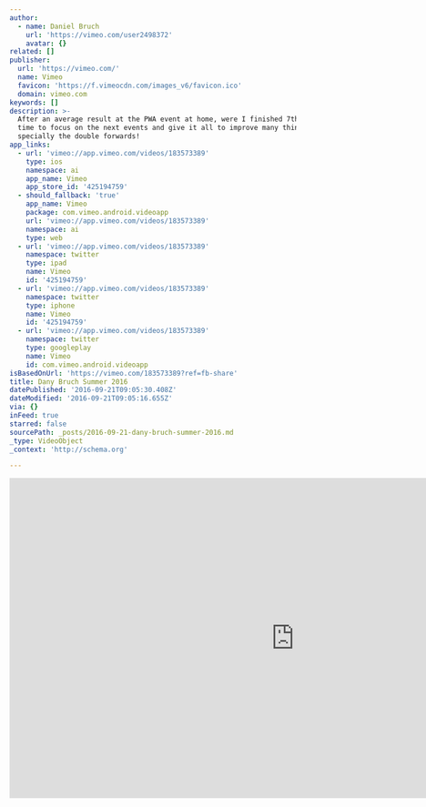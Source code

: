 ```yaml
---
author:
  - name: Daniel Bruch
    url: 'https://vimeo.com/user2498372'
    avatar: {}
related: []
publisher:
  url: 'https://vimeo.com/'
  name: Vimeo
  favicon: 'https://f.vimeocdn.com/images_v6/favicon.ico'
  domain: vimeo.com
keywords: []
description: >-
  After an average result at the PWA event at home, were I finished 7th, it was
  time to focus on the next events and give it all to improve many things,
  specially the double forwards!
app_links:
  - url: 'vimeo://app.vimeo.com/videos/183573389'
    type: ios
    namespace: ai
    app_name: Vimeo
    app_store_id: '425194759'
  - should_fallback: 'true'
    app_name: Vimeo
    package: com.vimeo.android.videoapp
    url: 'vimeo://app.vimeo.com/videos/183573389'
    namespace: ai
    type: web
  - url: 'vimeo://app.vimeo.com/videos/183573389'
    namespace: twitter
    type: ipad
    name: Vimeo
    id: '425194759'
  - url: 'vimeo://app.vimeo.com/videos/183573389'
    namespace: twitter
    type: iphone
    name: Vimeo
    id: '425194759'
  - url: 'vimeo://app.vimeo.com/videos/183573389'
    namespace: twitter
    type: googleplay
    name: Vimeo
    id: com.vimeo.android.videoapp
isBasedOnUrl: 'https://vimeo.com/183573389?ref=fb-share'
title: Dany Bruch Summer 2016
datePublished: '2016-09-21T09:05:30.408Z'
dateModified: '2016-09-21T09:05:16.655Z'
via: {}
inFeed: true
starred: false
sourcePath: _posts/2016-09-21-dany-bruch-summer-2016.md
_type: VideoObject
_context: 'http://schema.org'

---
```

<iframe src="https://cdn.embedly.com/widgets/media.html?src=https%3A%2F%2Fplayer.vimeo.com%2Fvideo%2F183573389&amp;url=https%3A%2F%2Fvimeo.com%2F183573389&amp;image=https%3A%2F%2Fi.vimeocdn.com%2Fvideo%2F592866381_1280.jpg&amp;key=b7d04c9b404c499eba89ee7072e1c4f7&amp;type=text%2Fhtml&amp;schema=vimeo" width="1000" height="563" scrolling="no" frameborder="0" allowfullscreen="" style=""></iframe>